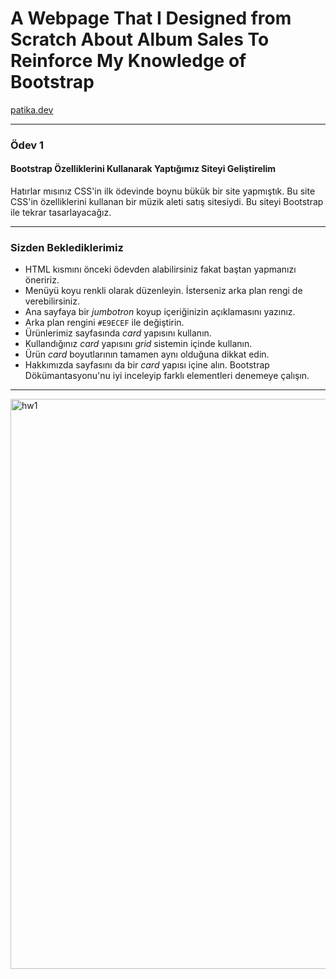 # A Webpage That I Designed from Scratch About Album Sales To Reinforce My Knowledge of Bootstrap
[patika.dev](https://www.patika.dev)

---

### **Ödev 1**
 #### Bootstrap Özelliklerini Kullanarak Yaptığımız Siteyi Geliştirelim
Hatırlar mısınız CSS'in ilk ödevinde boynu bükük bir site yapmıştık. Bu site CSS'in özelliklerini kullanan bir müzik aleti satış sitesiydi. Bu siteyi Bootstrap ile tekrar tasarlayacağız.

---

### **Sizden Beklediklerimiz**
- HTML kısmını önceki ödevden alabilirsiniz fakat baştan yapmanızı öneririz.
- Menüyü koyu renkli olarak düzenleyin. İsterseniz arka plan rengi de verebilirsiniz.
- Ana sayfaya bir *jumbotron* koyup içeriğinizin açıklamasını yazınız.
- Arka plan rengini `#E9ECEF` ile değiştirin.
- Ürünlerimiz sayfasında *card* yapısını kullanın.
- Kullandığınız *card* yapısını *grid* sistemin içinde kullanın.
- Ürün *card* boyutlarının tamamen aynı olduğuna dikkat edin.
- Hakkımızda sayfasını da bir *card* yapısı içine alın.
Bootstrap Dökümantasyonu'nu iyi inceleyip farklı elementleri denemeye çalışın.

---

<img width="912" alt="hw1" src="https://user-images.githubusercontent.com/98273180/190830314-28e3bc7a-f80f-48f1-bab6-9ccf3ffc9650.png">
